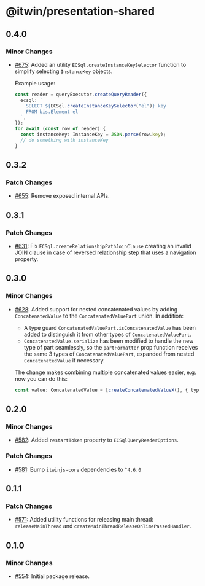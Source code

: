 # @itwin/presentation-shared

## 0.4.0

### Minor Changes

- [#675](https://github.com/iTwin/presentation/pull/675): Added an utility `ECSql.createInstanceKeySelector` function to simplify selecting `InstanceKey` objects.

  Example usage:

  ```ts
  const reader = queryExecutor.createQueryReader({
    ecsql: `
      SELECT ${ECSql.createInstanceKeySelector("el")} key
      FROM bis.Element el
    `,
  });
  for await (const row of reader) {
    const instanceKey: InstanceKey = JSON.parse(row.key);
    // do something with instanceKey
  }
  ```

## 0.3.2

### Patch Changes

- [#655](https://github.com/iTwin/presentation/pull/655): Remove exposed internal APIs.

## 0.3.1

### Patch Changes

- [#631](https://github.com/iTwin/presentation/pull/631): Fix `ECSql.createRelationshipPathJoinClause` creating an invalid JOIN clause in case of reversed relationship step that uses a navigation property.

## 0.3.0

### Minor Changes

- [#628](https://github.com/iTwin/presentation/pull/628): Added support for nested concatenated values by adding `ConcatenatedValue` to the `ConcatenatedValuePart` union. In addition:

  - A type guard `ConcatenatedValuePart.isConcatenatedValue` has been added to distinguish it from other types of `ConcatenatedValuePart`.
  - `ConcatenatedValue.serialize` has been modified to handle the new type of part seamlessly, so the `partFormatter` prop function receives the same 3 types of `ConcatenatedValuePart`, expanded from nested `ConcatenatedValue` if necessary.

  The change makes combining multiple concatenated values easier, e.g. now you can do this:

  ```ts
  const value: ConcatenatedValue = [createConcatenatedValueX(), { type: "String", value: " - " }, createConcatenatedValueY()];
  ```

## 0.2.0

### Minor Changes

- [#582](https://github.com/iTwin/presentation/pull/582): Added `restartToken` property to `ECSqlQueryReaderOptions`.

### Patch Changes

- [#581](https://github.com/iTwin/presentation/pull/581): Bump `itwinjs-core` dependencies to `^4.6.0`

## 0.1.1

### Patch Changes

- [#571](https://github.com/iTwin/presentation/pull/571): Added utility functions for releasing main thread: `releaseMainThread` and `createMainThreadReleaseOnTimePassedHandler`.

## 0.1.0

### Minor Changes

- [#554](https://github.com/iTwin/presentation/pull/554): Initial package release.
